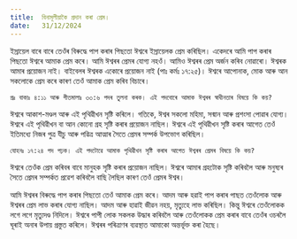 ```yaml
---
title:  বিনামূলীয়াকৈ প্ৰদান কৰা প্ৰেম।
date:   31/12/2024
---
```


ইস্ৰায়েল বাৰে বাৰে তেওঁৰ বিৰুদ্ধে পাপ কৰাৰ পিছতো ঈশ্বৰে ইস্ৰায়েলক প্ৰেম কৰিছিল। একেদৰে আমি পাপ কৰাৰ পিছতো ঈশ্বৰে আমাক প্ৰেম কৰে। আমি ঈশ্বৰৰ প্ৰেমৰ যোগ্য নহওঁ। আমিও ঈশ্বৰৰ প্ৰেম অৰ্জন কৰিব নোৱাৰো। ঈশ্বৰক আমাৰ প্ৰয়োজন নাই। বাইবেলৰ ঈশ্বৰক একোৰে প্ৰয়োজন নাই (পাঃ কৰ্মঃ ১৭:২৫)। ঈশ্বৰে আপোনাক, মোক আৰু আন সকলোকে প্ৰেম কৰে কাৰণ তেওঁ আমাক প্ৰেম কৰিব বিচাৰে।

`প্ৰঃ বাক্যঃ ৪:১১ আৰু গীতমালাঃ ৩৩:৬ পদৰ তুলনা কৰক। এই পদবোৰে আমাক ঈশ্বৰৰ স্বাধীনতাৰ বিষয়ে কি কয়?`

ঈশ্বৰে আকাশ-মণ্ডল আৰু এই পৃথিৱীখন সৃষ্টি কৰিলে। গতিকে, ঈশ্বৰ সকলো মহিমা, সন্মান আৰু প্ৰশংসা পোৱাৰ যোগ্য। ঈশ্বৰে এই পৃথিৱীখন বা আন কোনো গ্ৰহ সৃষ্টি কৰাৰ প্ৰয়োজন নাছিল। ঈশ্বৰে এই পৃথিৱীখন সৃষ্টি কৰাৰ আগেত তেওঁ ইতিমধ্যে নিজৰ পুত্ৰ যীচু আৰু পৱিত্ৰ আত্মাৰ সৈতে প্ৰেমৰ সম্পৰ্ক উপভোগ কৰিছিল।

`যোহনঃ ১৭:২৪ পদ পঢ়ক। এই পদটোৱে আমাক পৃথিৱীখন সৃষ্টি কৰাৰ আগেত ঈশ্বৰৰ প্ৰেমৰ বিষয়ে কি কয়?`

ঈশ্বৰে তেওঁক প্ৰেম কৰিবৰ বাবে মানুহক সৃষ্টি কৰাৰ প্ৰয়োজন নাছিল। ঈশ্বৰে আমাৰ গ্ৰহটোক সৃষ্টি কৰিবলৈ আৰু মনুষ্যৰ সৈতে প্ৰেমৰ সম্পৰ্কত প্ৰৱেশ কৰিবলৈ বাছি লৈছিল কাৰণ তেওঁ প্ৰেমৰ ঈশ্বৰ।

আমি ঈশ্বৰৰ বিৰুদ্ধে পাপ কৰাৰ পিছতো তেওঁ আমাক প্ৰেম কৰে। আদম আৰু হৱাই পাপ কৰাৰ পাছত তেওঁলোক আৰু ঈশ্বৰৰ প্ৰেম লাভ কৰাৰ যোগ্য নাছিল। আদম আৰু হাৱাই জীৱন নহয়, মৃত্যুহে লাভ কৰিছিল। কিন্তু ঈশ্বৰে তেওঁলোকক লগে লগে মৃত্যুদণ্ড নিদিলে। ঈশ্বৰে পাপী লোক সকলক উদ্ধাৰ কৰিবলৈ আৰু তেওঁলোকক প্ৰেম কৰাৰ বাবে তেওঁৰ ওচৰলৈ ঘূৰাই অনাৰ উপায় প্ৰস্তুত কৰিলে। ঈশ্বৰৰ পৰিত্ৰাণৰ ব্যৱস্থাত আমাকো অন্তৰ্ভূক্ত কৰা হৈছে।